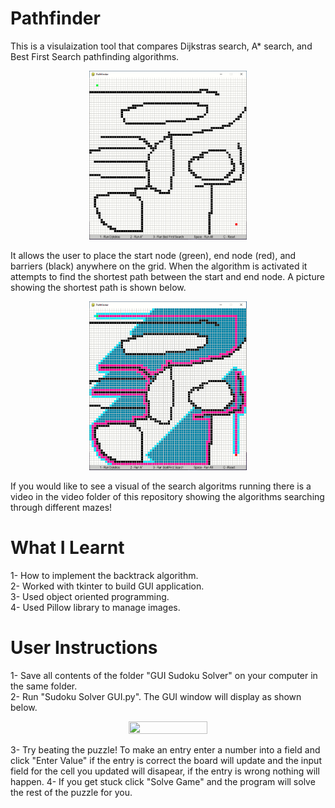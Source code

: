 # Pathfinder
This is a visulaization tool that compares Dijkstras search, A* search, and Best First Search pathfinding algorithms. 

<p align="center"><img src="img/idle.PNG" width="50%" height="50%"></p>

It allows the user to place the start node (green), end node (red), and barriers (black) anywhere on the grid. When the algorithm is activated it attempts to find the shortest path between the start and end node. A picture showing the shortest path is shown below.  

<p align="center"><img src="img/path.PNG" width="50%" height="50%"></p>

If you would like to see a visual of the search algoritms running there is a video in the video folder of this repository showing the algorithms searching through different mazes! 

# What I Learnt
1- How to implement the backtrack algorithm.<br />
2- Worked with tkinter to build GUI application.<br />
3- Used object oriented programming.<br />
4- Used Pillow library to manage images.

# User Instructions
1- Save all contents of the folder "GUI Sudoku Solver" on your computer in the same folder.<br />
2- Run "Sudoku Solver GUI.py". The GUI window will display as shown below.<br/>

<p align="center"><img src="Images/GUI.JPG" width="50%" height="50%"></p>

3- Try beating the puzzle! To make an entry enter a number into a field and click "Enter Value" if the entry is correct the board will update and the input field for the cell you updated will disapear, if the entry is wrong nothing will happen.
4- If you get stuck click "Solve Game" and the program will solve the rest of the puzzle for you.

 
